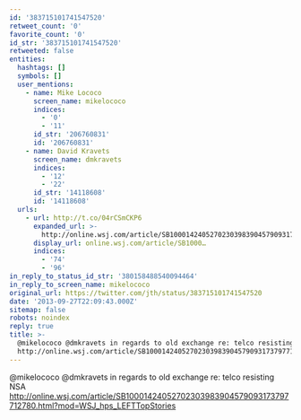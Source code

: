 ```yaml
---
id: '383715101741547520'
retweet_count: '0'
favorite_count: '0'
id_str: '383715101741547520'
retweeted: false
entities:
  hashtags: []
  symbols: []
  user_mentions:
    - name: Mike Lococo
      screen_name: mikelococo
      indices:
        - '0'
        - '11'
      id_str: '206760831'
      id: '206760831'
    - name: David Kravets
      screen_name: dmkravets
      indices:
        - '12'
        - '22'
      id_str: '14118608'
      id: '14118608'
  urls:
    - url: http://t.co/04rCSmCKP6
      expanded_url: >-
        http://online.wsj.com/article/SB10001424052702303983904579093173797712780.html?mod=WSJ_hps_LEFTTopStories
      display_url: online.wsj.com/article/SB1000…
      indices:
        - '74'
        - '96'
in_reply_to_status_id_str: '380158488540094464'
in_reply_to_screen_name: mikelococo
original_url: https://twitter.com/jth/status/383715101741547520
date: '2013-09-27T22:09:43.000Z'
sitemap: false
robots: noindex
reply: true
title: >-
  @mikelococo @dmkravets in regards to old exchange re: telco resisting NSA
  http://online.wsj.com/article/SB10001424052702303983904579093173797712780.html?mod=WSJ_hps_LEFTTopStories
---
```


@mikelococo @dmkravets in regards to old exchange re: telco resisting NSA http://online.wsj.com/article/SB10001424052702303983904579093173797712780.html?mod=WSJ_hps_LEFTTopStories